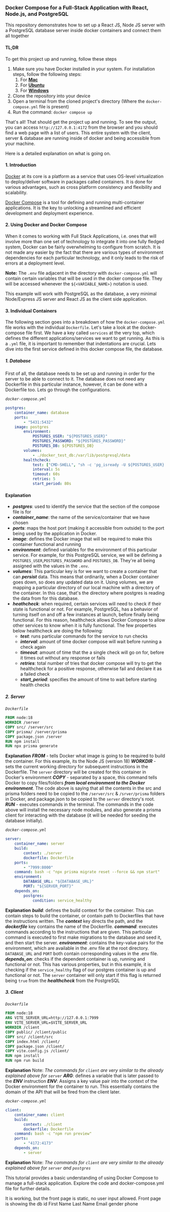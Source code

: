 ### Docker Compose for a Full-Stack Application with React, Node.js, and PostgreSQL

This repository demonstrates how to set up a React JS, Node JS server with a PostgreSQL database server inside docker containers and connect them all together

#### TL;DR

To get this project up and running, follow these steps

1. Make sure you have Docker installed in your system. For installation steps, follow the following steps:
    1. For **[Mac](https://docs.docker.com/desktop/install/mac-install/)**
    2. For **[Ubuntu](https://docs.docker.com/engine/install/ubuntu/)**
    3. For **[Windows](https://docs.docker.com/desktop/install/linux-install/)**
2. Clone the repository into your device
3. Open a terminal from the cloned project's directory (Where the `docker-compose.yml` file is present)
4. Run the command: `docker compose up`

That's all! That should get the project up and running. To see the output, you can access `http://127.0.0.1:4172` from the browser and you should find a web page with a list of users. This entire system with the client, server & database are running inside of docker and being accessible from your machine.

Here is a detailed explanation on what is going on.

#### **1. Introduction**

[Docker](https://docs.docker.com/) at its core is a platform as a service that uses OS-level virtualization to deploy/deliver software in packages called containers. It is done for various advantages, such as cross platform consistency and flexibility and scalability.

[Docker Compose](https://docs.docker.com/compose/) is a tool for defining and running multi-container applications. It is the key to unlocking a streamlined and efficient development and deployment experience.

#### **2. Using Docker and Docker Compose**

When it comes to working with Full Stack Applications, i.e. ones that will involve more than one set of technology to integrate it into one fully fledged system, Docker can be fairly overwhelming to configure from scratch. It is not made any easier by the fact that there are various types of environment dependencies for each particular technology, and it only leads to the risk of errors at a deployment level.

**Note:** The `.env` file adjacent in the directory with `docker-compose.yml` will contain certain variables that will be used in the docker compose file. They will be accessed whenever the `${<VARIABLE_NAME>}` notation is used.

This example will work with PostgreSQL as the database, a very minimal Node/Express JS server and React JS as the client side application.

#### **3. Individual Containers**

The following section goes into a breakdown of how the `docker-compose.yml` file works with the individual `Dockerfile`. Let's take a look at the docker-compose file first. We have a key called `services` at the very top, which defines the different applications/services we want to get running. As this is a `.yml` file, it is important to remember that indentations are crucial. Lets dive into the first service defined in this docker compose file, the database.

##### **1. Database**
First of all, the database needs to be set up and running in order for the server to be able to connect to it. The database does not need any Dockerfile in this particular instance, however, it can be done with a Dockerfile too. Lets go through the configurations.

*`docker-compose.yml`*
```yml
postgres:
    container_name: database
    ports:
        - "5431:5432"
    image: postgres
        environment:
            POSTGRES_USER: "${POSTGRES_USER}"
            POSTGRES_PASSWORD: "${POSTGRES_PASSWORD}"
            POSTGRES_DB: ${POSTGRES_DB}
        volumes:
            - ./docker_test_db:/var/lib/postgresql/data
        healthcheck:
            test: ["CMD-SHELL", "sh -c 'pg_isready -U ${POSTGRES_USER} -d ${POSTGRES_DB}'"]
            interval: 5s
            timeout: 60s
            retries: 5
            start_period: 80s
```
#### Explanation
- ***postgres***: used to identify the service that the section of the compose file is for
- ***container_name***: the name of the service/container that we have chosen
- ***ports***: maps the host port (making it accessible from outside) to the port being used by the application in Docker.
- ***image***: defines the Docker image that will be required to make this container functional and running
- ***environment***: defined variables for the environment of this particular service. For example, for this PostgreSQL service, we will be defining a `POSTGRES_USER`,`POSTGRES_PASSWORD` and `POSTGRES_DB`. They're all being assigned with the values in the `.env`.
- ***volumes***: This particular key is for we want to create a container that can **_persist_** data. This means that ordinarily, when a Docker container goes down, so does any updated data on it. Using volumes, we are mapping a particular directory of our local machine with a directory of the container. In this case, that's the directory where postgres is reading the data from for this database.
- ***heathcheck***: when required, certain services will need to check if their state is functional or not. For example, PostgreSQL, has a behavior of turning itself on and off a few instances at launch, before finally being functional. For this reason, healthcheck allows Docker Compose to allow other services to know when it is fully functional.
    The few properties below healthcheck are doing the following:
    - ***test***: runs particular commands for the service to run checks
    - ***interval***: amount of time docker compose will wait before running a check again
    - ***timeout***: amount of time that the a single check will go on for, before it times out without any response or fails
    - ***retries***: total number of tries that docker compose will try to get the healthcheck for a positive response, otherwise fail and declare it as a failed check
    - ***start_period***: specifies the amount of time to wait before starting health checks

##### **2. Server**

*`Dockerfile`*
```Dockerfile
FROM node:18
WORKDIR /server
COPY src/ /server/src
COPY prisma/ /server/prisma
COPY package.json /server
RUN npm install
RUN npx prisma generate
```
**Explanation**
***FROM*** - tells Docker what image is going to be required to build the container. For this example, its the Node JS (version 18)
***WORKDIR*** - sets the current working directory for subsequent instructions in the Dockerfile. The `server` directory will be created for this container in Docker's environment
***COPY*** - separated by a space, this command tells Docker to copy files/folders ***from local environment to the Docker environment***. The code above is saying that all the contents in the src and prisma folders need to be copied to the `/server/src` & `/srver/prisma` folders in Docker, and package.json to be copied to the `server` directory's root.
***RUN*** - executes commands in the terminal. The commands in the code above will install the necessary node modules, and also generate a prisma client for interacting with the database (it will be needed for seeding the database initially).

*`docker-compose.yml`*
```yml
server:
    container_name: server
    build:
        context: ./server
        dockerfile: Dockerfile
    ports:
        - "7999:8000"
    command: bash -c "npx prisma migrate reset --force && npm start"
    environment:
        DATABASE_URL: "${DATABASE_URL}"
        PORT: "${SERVER_PORT}"
    depends_on:
        postgres:
            condition: service_healthy
```
**Explanation**
***build***: defines the build context for the container. This can contain steps to build the container, or contain path to Dockerfiles that have the instructions written. The ***context*** key directs the path, and the ***dockerfile*** key contains the name of the Dockerfile.
***command***: executes commands according to the instructions that are given. This particular command is executed to first make migrations to the database and seed it, and then start the server.
***environment***: contains the key-value pairs for the environment, which are available in the .env file at the root directory. `DATABASE_URL` and `PORT` both contain corresponding values in the .env file.
***depends_on***: checks if the dependent container is up, running and functional or not. This has various properties, but in this example, it is checking if the `service_healthy` flag of our postgres container is up and functional or not. The `server` container will only start if this flag is returned being `true` from the ***healthcheck*** from the PostgreSQL 

##### **3. Client**

*`Dockerfile`*
```Dockerfile
FROM node:18
ARG VITE_SERVER_URL=http://127.0.0.1:7999
ENV VITE_SERVER_URL=$VITE_SERVER_URL
WORKDIR /client
COPY public/ /client/public
COPY src/ /client/src
COPY index.html /client/
COPY package.json /client/
COPY vite.config.js /client/
RUN npm install
RUN npm run build
```
**Explanation**
Note: *The commands for `client` are very similar to the already explained above for `server`*
***ARG***: defines a variable that is later passed to the ***ENV*** instruction
***ENV***: Assigns a key value pair into the context of the Docker environment for the container to run. This essentially contains the domain of the API that will be fired from the client later.

*`docker-compose.yml`*
```yml
client:
    container_name: client
    build:
        context: ./client
        dockerfile: Dockerfile
    command: bash -c "npm run preview"
    ports:
        - "4172:4173"
    depends_on:
        - server
```
**Explanation**
Note: *The commands for `client` are very similar to the already explained above for `server` and `postgres`*

This tutorial provides a basic understanding of using Docker Compose to manage a full-stack application. Explore the code and docker-compose.yml file for further details.

It is working, but the front page is static, no user input allowed.
Front page is showing the db
id	First Name	Last Name	Email	gender	phone